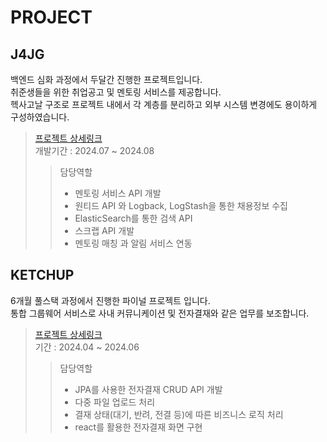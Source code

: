 # PROJECT

## J4JG
백엔드 심화 과정에서 두달간 진행한 프로젝트입니다.  
취준생들을 위한 취업공고 및 멘토링 서비스를 제공합니다.  
헥사고날 구조로 프로젝트 내에서 각 계층를 분리하고 외부 시스템 변경에도 용이하게 구성하였습니다.
> [프로젝트 상세링크](https://github.com/miniato2/J4JG)  
> 개발기간 : 2024.07 ~ 2024.08  
> > 담당역할
> > * 멘토링 서비스 API 개발
> > * 원티드 API 와 Logback, LogStash을 통한 채용정보 수집
> > * ElasticSearch를 통한 검색 API
> > * 스크랩 API 개발
> > * 멘토링 매칭 과 알림 서비스 연동


## KETCHUP
6개월 풀스택 과정에서 진행한 파이널 프로젝트 입니다.  
통합 그룹웨어 서비스로 사내 커뮤니케이션 및 전자결재와 같은 업무를 보조합니다.
> [프로젝트 상세링크](https://github.com/miniato2/Ketchup_Back)  
> 기간 : 2024.04 ~ 2024.06
> > 담당역할
> > * JPA를 사용한 전자결재 CRUD API 개발
> > * 다중 파일 업로드 처리
> > * 결재 상태(대기, 반려, 전결 등)에 따른 비즈니스 로직 처리
> > * react를 활용한 전자결재 화면 구현
